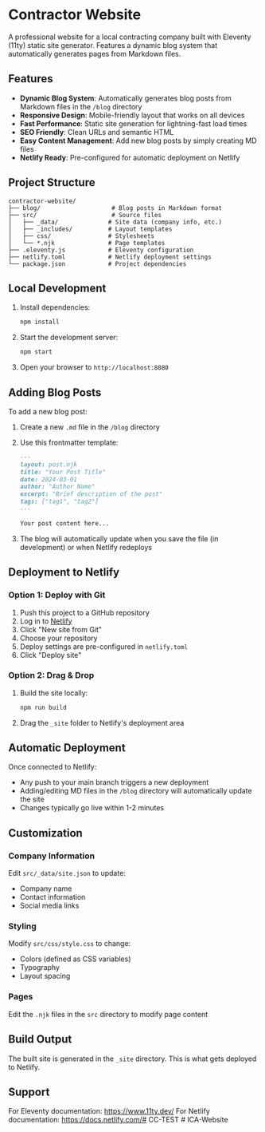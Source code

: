 # Contractor Website

A professional website for a local contracting company built with Eleventy (11ty) static site generator. Features a dynamic blog system that automatically generates pages from Markdown files.

## Features

- **Dynamic Blog System**: Automatically generates blog posts from Markdown files in the `/blog` directory
- **Responsive Design**: Mobile-friendly layout that works on all devices
- **Fast Performance**: Static site generation for lightning-fast load times
- **SEO Friendly**: Clean URLs and semantic HTML
- **Easy Content Management**: Add new blog posts by simply creating MD files
- **Netlify Ready**: Pre-configured for automatic deployment on Netlify

## Project Structure

```
contractor-website/
├── blog/                    # Blog posts in Markdown format
├── src/                     # Source files
│   ├── _data/              # Site data (company info, etc.)
│   ├── _includes/          # Layout templates
│   ├── css/                # Stylesheets
│   └── *.njk               # Page templates
├── .eleventy.js            # Eleventy configuration
├── netlify.toml            # Netlify deployment settings
└── package.json            # Project dependencies
```

## Local Development

1. Install dependencies:
   ```bash
   npm install
   ```

2. Start the development server:
   ```bash
   npm start
   ```

3. Open your browser to `http://localhost:8080`

## Adding Blog Posts

To add a new blog post:

1. Create a new `.md` file in the `/blog` directory
2. Use this frontmatter template:
   ```markdown
   ---
   layout: post.njk
   title: "Your Post Title"
   date: 2024-03-01
   author: "Author Name"
   excerpt: "Brief description of the post"
   tags: ["tag1", "tag2"]
   ---
   
   Your post content here...
   ```

3. The blog will automatically update when you save the file (in development) or when Netlify redeploys

## Deployment to Netlify

### Option 1: Deploy with Git

1. Push this project to a GitHub repository
2. Log in to [Netlify](https://app.netlify.com)
3. Click "New site from Git"
4. Choose your repository
5. Deploy settings are pre-configured in `netlify.toml`
6. Click "Deploy site"

### Option 2: Drag & Drop

1. Build the site locally:
   ```bash
   npm run build
   ```
2. Drag the `_site` folder to Netlify's deployment area

## Automatic Deployment

Once connected to Netlify:
- Any push to your main branch triggers a new deployment
- Adding/editing MD files in the `/blog` directory will automatically update the site
- Changes typically go live within 1-2 minutes

## Customization

### Company Information
Edit `src/_data/site.json` to update:
- Company name
- Contact information
- Social media links

### Styling
Modify `src/css/style.css` to change:
- Colors (defined as CSS variables)
- Typography
- Layout spacing

### Pages
Edit the `.njk` files in the `src` directory to modify page content

## Build Output

The built site is generated in the `_site` directory. This is what gets deployed to Netlify.

## Support

For Eleventy documentation: https://www.11ty.dev/
For Netlify documentation: https://docs.netlify.com/#   C C - T E S T  
 #   I C A - W e b s i t e  
 